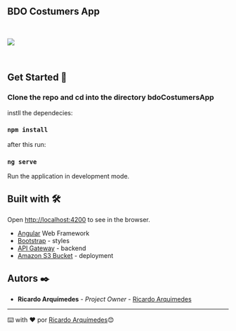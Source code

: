 ## BDO Costumers App

<br>

<a href="http://bdo-customers-app.s3-website-sa-east-1.amazonaws.com/"><img src="https://i.imgur.com/KT6AEJ6.png" border-radius="10px" class="responsive"/> </a>


<br>

## Get Started 🚀
### Clone the repo and cd into the directory bdoCostumersApp

instll the dependecies: 

### `npm install`

after this run:
### `ng serve`

Run the application in development mode.<br />

## Built with 🛠️
Open [http://localhost:4200](http://localhost:4200) to see in the browser.

* [Angular](https://reactjs.org/) Web Framework
* [Bootstrap](https://styled-components.com/) - styles
* [API Gateway](https://aws.amazon.com/es/api-gateway/) - backend
* [Amazon S3 Bucket](https://aws.amazon.com/es/s3/) - deployment


## Autors ✒️

* **Ricardo Arquímedes** - *Project Owner* - [Ricardo Arquimedes](https://github.com/RicardoArquimedes)

---
⌨️ with ❤️ por [Ricardo Arquímedes](https://github.com/RicardoArquimedes)😊